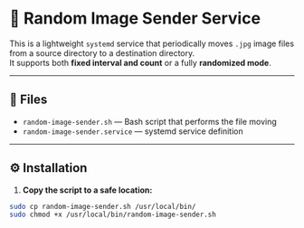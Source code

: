 # 📂 Random Image Sender Service

This is a lightweight `systemd` service that periodically moves `.jpg` image files from a source directory to a destination directory.  
It supports both **fixed interval and count** or a fully **randomized mode**.

---

## 📄 Files

- `random-image-sender.sh` — Bash script that performs the file moving
- `random-image-sender.service` — systemd service definition

---

## ⚙️ Installation

1. **Copy the script to a safe location:**

```bash
sudo cp random-image-sender.sh /usr/local/bin/
sudo chmod +x /usr/local/bin/random-image-sender.sh
